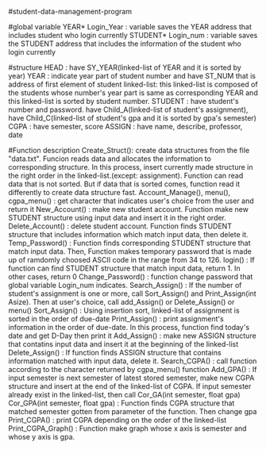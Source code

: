 #student-data-management-program

#global variable
YEAR* Login_Year : variable saves the YEAR address that includes student who login currently
STUDENT* Login_num : variable saves the STUDENT address that includes the information of the student who login currently

#structure
HEAD : have SY_YEAR(linked-list of YEAR and it is sorted by year)
YEAR : indicate year part of student number and have ST_NUM that is address of first element of student linked-list: this linked-list is composed of the students whose number's year part is same as corresponding YEAR and this linked-list is sorted by student number.
STUDENT : have student's number and password. have Child_A(linked-list of student's assignment), have Child_C(linked-list of student's gpa and it is sorted by gpa's semester)
CGPA : have semester, score
ASSIGN : have name, describe, professor, date

#Function description
Create_Struct(): create data structures from the file "data.txt". Funcion reads data and allocates the information to corresponding structure. In this process, insert currently made structure in the right order in the linked-list.(except: assignment). Function can read data that is not sorted. But if data that is sorted comes, function read it differently to create data structure fast.
Account_Manage(), menu(), cgpa_menu() : get character that indicates user's choice from the user and return it
New_Account() : make new student account. Function make new STUDENT structure using input data and insert it in the right order.
Delete_Account() : delete student account. Function finds STUDENT structure that includes information which match input data, then delete it.
Temp_Password() : Function finds corresponding STUDENT structure that match input data. Then, Function makes temporary password that is made up of ramdomly choosed ASCII code in the range from 34 to 126.
login() : If function can find STUDENT structure that match input data, return 1. In other cases, return 0
Change_Password() : function change password that global variable Login_num indicates.
Search_Assign() : If the number of student's assignment is one or more, call Sort_Assign() and Print_Assign(int Asize). Then at user's choice, call add_Assign() or Delete_Assign() or menu()
Sort_Assign() : Using insertion sort, linked-list of assignment is sorted in the order of due-date
Print_Assign() : print assignment's information in the order of due-date. In this process, function find today's date and get D-Day then print it
Add_Assign() : make new ASSIGN structure that contatins input data and insert it at the beginning of the linked-list
Delete_Assign() : If function finds ASSIGN structure that contains information matched with input data, delete it.
Search_CGPA() : call function according to the character returned by cgpa_menu() function
Add_GPA() : If input semester is next semester of latest stored semester, make new CGPA structure and insert at the end of the linked-list of CGPA. If input semester already exist in the linked-list, then call Cor_GA(int semester, float gpa)
Cor_GPA(int semester, float gpa) : Function finds CGPA structure that matched semester gotten from parameter of the function. Then change gpa
Print_CGPA() : print CGPA depending on the order of the linked-list
Print_CGPA_Graph() : Function make graph whose x axis is semester and whose y axis is gpa.

